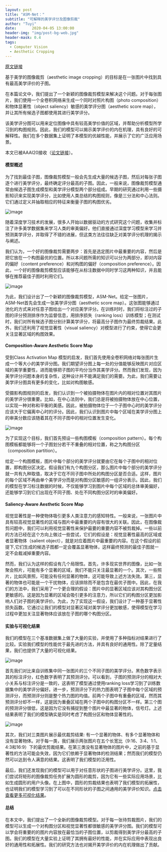 ```yaml
---
layout: post
title: "ASM-Net："
subtitle: "可解释的美学评分及图像剪裁"
author: "Tuyi"
date:       2020-04-05 13:00:00
header-img: "img/post-bg-web.jpg"
header-mask: 0.4
tags:
  - Computer Vision
  - Aesthetic Cropping
---
```


[原文链接](https://mp.weixin.qq.com/s?__biz=MzA5ODEzMjIyMA==&mid=2247495789&idx=1&sn=81d55199cd4bf97942d87b6f86719269&chksm=9094f9fea7e370e847110bff33c582beb5aaff8479f3135632a4188c532cf6c87a14c700b8f8&mpshare=1&scene=1&srcid=04052uizvkweZc3zoIC91o88&sharer_sharetime=1586063973416&sharer_shareid=6d4fd8f476860e5adfc7149621b4b8ea#rd)

基于美学的图像裁剪（aesthetic image cropping）的目标是在一张图片中找到具有最高美学评价的子图。

在本篇论文中，我们提出了一个新颖的图像裁剪模型来解决这个问题。对于每张图片，我们使用一个全卷积网络来生成一个同时对照片构图（photo composition）和物体显著性（object saliency）敏感的美学评分图（aesthetic score map），并让其所有候选子图都使用其进行美学评分。

该美学评分图可以用来定位图像中具有较高美学价值的区域，并帮助分析模型所学习到的构图规则。因此，我们的模型可以揭示美学评价的内在机理，具有良好的可解释性。我们在多个数据集上证明了本模型的优越性能，并展示了它的广泛应用场景。

本文已被AAAI20接收（[论文链接](https://arxiv.org/abs/1911.10492)）。

#### 模型概述

为了找到最佳子图，图像裁剪模型一般会先生成大量的候选子图，然后对每张子图逐个进行美学评分，最终确定评分最高的子图。因此，一般来说，图像裁剪模型通常由候选子图生成模型和美学评分模型两个部分组成。早期的研究通过利用一些摄影知识来实现美学评分，比如使用人类总结的构图规则，像是三分法和中心法则。它们通过定义并抽取相应的特征来衡量子图的构图优劣。

![image](img/AIC/composition-rules.png)

随着深度学习技术的发展，很多人开始以数据驱动的方式研究这个问题，收集并标注了许多美学数据集来学习人类的审美偏好。他们直接通过深度学习模型来学习并预测美学评分，并取得了不错的进展，但这类方法往往缺乏对美学评分机理的揭示与阐述。

我们认为，一个好的图像裁剪需要两步：首先是选定图片中最重要的内容，然后是把它放在一个构图最优的位置。所以本问题所需的知识可以分为两部分，即对内容的偏好（content preference）和对构图的偏好（composition preference）。因此，一个好的图像裁剪模型应该能够在从标注数据中同时学习这两种知识，并且能够在推荐最佳子图时利用它们。 

![image](/img/AIC/model.png)

为此，我们设计出了一个新颖的图像裁剪模型，ASM-Net。给定一张图片，ASM-Net首先会生成一张美学评分图（aesthetic score map）。这张图能够通过池化的方式来对任意子图给出一个对应美学评分。在训练时时，我们将标注过的子图的评分预测排序作为监督信息，用排序损失（ranking loss）训练模型；在测试时，我们对所有候选子图分别计算美学评分，将最高分子图作为最终剪裁结果。此外，我们还利用了视觉显著性（visual saliency）对模型进行了约束，使得它会更关注显著区域的构图效果。

#### Composition-Aware Aesthetic Score Map

受到Class Activation Map 模型的启发，我们首先使用全卷积网络对每张图片生成一个等大小的美学评分图。我们期望评分图上每一处的分值能够反映图片对应区域的美学重要性，进而能够把子图的平均分当作其美学评分。然而我们发现，因为美学评分问题本身的复杂性，这种设计并不能满足我们的需要。为此，我们需要让美学评分图具有更多的变化，比如对构图敏感。

受摄影构图规则的启发，我们认识到一个被拍摄物体在图片内的相对位置对其图片的美学评分很重要。比如，在中心法则中，我们总是将被拍摄物体放在中心位置，以实现一种对称和平衡的美感。因此，被拍摄物体位于一个子图中心时的美学评分应该大于它偏离中心时的评分。因此，我们认识到图片中每个区域在美学评分图上的审美分数应该随着其在不同子图中的相对位置发生变化。

![image](./img/AIC/composition-pattern.png)

为了实现这个目标，我们首先预设一些构图模板（composition pattern）。每个构图模板都能够将一个子图划分若干不重叠的相对位置，称之为构图分区（composition partition）。

给定一个构图模板，图片中每个部分的美学评分就要由它在每个子图中的相对位置，即构图分区决定。假设我们有九个构图分区，那么图片中每个部分的美学评分就一共有九种取值，取决于它在不同子图中所处的构图分区是否合适。这样，图片的每个区域不再由单个美学评分而是对构图分区敏感的一组评分表示。因此，我们的模型在学习标注数据的时候，不仅能够学习到图片中每个区域的总体审美偏好，还能够学习到它们出现在不同子图、处在不同构图分区时的审美偏好。

#### Saliency-Aware Aesthetic Score Map

视觉显著性是一种使物体吸引更多人类注意力的感知特性。一般来说，一张图片中具有较高视觉显著性的区域与图片中最重要的内容有很大的关联。因此，在图像裁剪问题中，我们可以利用视觉显著性来保护最要的重要内容不被剪裁掉。一些以前的方法已经在这个方向上做过一些尝试，它们的假设是：视觉显著性最高的区域或者显著物体（salient object），就是对应着图片中最重要的内容。在这个假设的前提下,它们生成的候选子图都一定会覆盖显著物体，这样最终预测的最佳子图就一定不会裁减掉重要内容。

然而，我们认为这样的假设有几个局限性。首先，许多现实世界的图像，比如一张聚会照片，可能有多个显著的区域，我们不能只关注最显著的一个。其次，一些照片，比如风景照，可能没有任何显著的物体，这可能导致上述方法失效。第三，显著的物体也可能是一个干扰物体，应该排除而不是包含在最优子图中。因此，在我们的方法中，我们采用了一个更合理的假设：图片中的显著区域应该对其构图分区更敏感的。这是因为显著的区域会吸引更多的注意力，所以它们的构图分区更加影响人们对子图的美学评价。为此，为了实现这一假设，我们设计了一种基于显著性损失函数。它通过让我们的模型对显著区域对美学评分更加敏感，使得模型在学习过程中更加关注显著物体应该放在子图的哪个构图分区。

#### 实验与可视化结果

我们的模型在三个基准数据集上做了大量的实验，并使用了多种指标对结果进行了比较。实验我们模型的性能优于最先进的方法，并具有良好的通用性。除了定量结果，我们也提供了大量的可视化结果。 

![image](../img/AIC/crop-feature.png)

首先我们对比来自训练集中同一张图片的三个不同子图的美学评分。黑色数字表示其的标注评分，红色数字表明了其预测评分。可以看到，子图的预测评分的相对大小关系与标注评分是一致的，这表明了模型通过使用ranking loss学习到了训练数据集中的美学评分偏好。进一步，预测评分下的热力图表明了子图中每个区域的预测评分，而预测评分则是整个热力图的均值。前两个子图中有重叠的区域，然而其预测评分却不一样，这是因为重叠区域在两个子图中的构图分区不一样。第三个图的预测评分很低，这是因为它没有捕捉到整个图片中最显著的物体，信号灯。上述结果表明了我们的模型确实是同时考虑了构图分区和物体显著性的。

![image](../img/AIC/cropping-results.png)

其次，我们对三类图片展示最优裁剪结果: 有一个显著的物体、有多个显著物体和没有显著物体。对于每一类，我们展示两张图片在五个长宽比（9:16、3:4、1:1、4:3和16:9）下的最优剪裁结果。在第三类没有显著物体的图片中，之前的基于显著性的方法可能会失效，因为它们依赖于显著物体的检测结果；然而我们的模型仍然可以达到令人满意的结果。这表明了我们模型的泛用性。

最后，我们还发现我们的模型可以用于对任意形状的子图进行美学评分。这里，我们尝试将矩形的图像裁剪任务扩展为圆形的裁剪，因为它有一些实际应用场景，比如生成圆形的用户头像。在上图中，圆形的剪裁结果也表明了我们模型的拓展性，也证明我们的模型学习到了可以在不同形状的子图之间通用的美学评价知识。[点击查看更多可视化结果](http://bcmi.sjtu.edu.cn/home/niuli/paper/AIC_Supplementary.pdf)。

#### 总结

在本文中，我们提出了一个全新的图像裁剪模型。对于每一张待剪裁图片，我们的模型可以生成一个对构图分区和视觉显著性都很敏感的美学评分图。我们的模型可以学会将重要的的图片内容放在最恰当的子图位置，以剪裁得到美学评分最高的子图。我们的模型在大量实验上证明了其拥有最好的性能，并在实际应用中表现出良好的通用性和拓展性。我们的研究方法也对揭开美学评价的内在机理做出了贡献。
